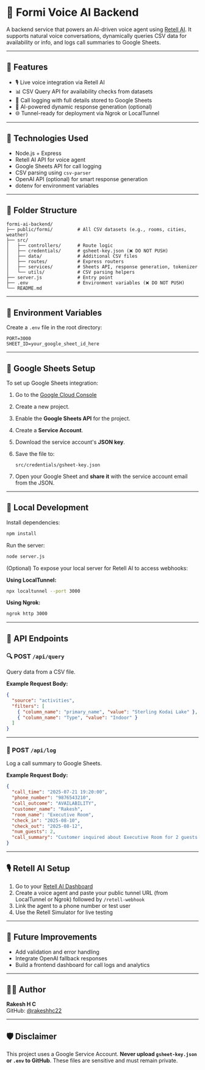 # 🧠 Formi Voice AI Backend

A backend service that powers an AI-driven voice agent using [Retell AI](https://retellai.com). It supports natural voice conversations, dynamically queries CSV data for availability or info, and logs call summaries to Google Sheets.

---

## 📌 Features

- 🎙️ Live voice integration via Retell AI
- 📊 CSV Query API for availability checks from datasets
- 🧾 Call logging with full details stored to Google Sheets
- 🧠 AI-powered dynamic response generation (optional)
- 🌐 Tunnel-ready for deployment via Ngrok or LocalTunnel

---

## 🚀 Technologies Used

- Node.js + Express
- Retell AI API for voice agent
- Google Sheets API for call logging
- CSV parsing using `csv-parser`
- OpenAI API (optional) for smart response generation
- dotenv for environment variables

---

## 📁 Folder Structure

```
formi-ai-backend/
├── public/formi/         # All CSV datasets (e.g., rooms, cities, weather)
├── src/
│   ├── controllers/      # Route logic
│   ├── credentials/      # gsheet-key.json (❌ DO NOT PUSH)
│   ├── data/             # Additional CSV files
│   ├── routes/           # Express routers
│   ├── services/         # Sheets API, response generation, tokenizer
│   └── utils/            # CSV parsing helpers
├── server.js             # Entry point
├── .env                  # Environment variables (❌ DO NOT PUSH)
└── README.md
```

---

## 🔐 Environment Variables

Create a `.env` file in the root directory:

```env
PORT=3000
SHEET_ID=your_google_sheet_id_here
```

---

## 🔑 Google Sheets Setup

To set up Google Sheets integration:

1. Go to the [Google Cloud Console](https://console.cloud.google.com/)
2. Create a new project.
3. Enable the **Google Sheets API** for the project.
4. Create a **Service Account**.
5. Download the service account's **JSON key**.
6. Save the file to:

   ```text
   src/credentials/gsheet-key.json
   ```

7. Open your Google Sheet and **share it** with the service account email from the JSON.

---

## 🧪 Local Development

Install dependencies:

```bash
npm install
```

Run the server:

```bash
node server.js
```

(Optional) To expose your local server for Retell AI to access webhooks:

**Using LocalTunnel:**

```bash
npx localtunnel --port 3000
```

**Using Ngrok:**

```bash
ngrok http 3000
```

---

## 🔄 API Endpoints

### 🔍 POST `/api/query`

Query data from a CSV file.

**Example Request Body:**

```json
{
  "source": "activities",
  "filters": [
    { "column_name": "primary_name", "value": "Sterling Kodai Lake" },
    { "column_name": "Type", "value": "Indoor" }
  ]
}
```

---

### 🧾 POST `/api/log`

Log a call summary to Google Sheets.

**Example Request Body:**

```json
{
  "call_time": "2025-07-21 19:20:00",
  "phone_number": "9876543210",
  "call_outcome": "AVAILABILITY",
  "customer_name": "Rakesh",
  "room_name": "Executive Room",
  "check_in": "2025-08-10",
  "check_out": "2025-08-12",
  "num_guests": 2,
  "call_summary": "Customer inquired about Executive Room for 2 guests from 10 to 12 August."
}
```

---

## 🎙️ Retell AI Setup

1. Go to your [Retell AI Dashboard](https://www.retellai.com/)
2. Create a voice agent and paste your public tunnel URL (from LocalTunnel or Ngrok) followed by `/retell-webhook`
3. Link the agent to a phone number or test user
4. Use the Retell Simulator for live testing

---

## 🧩 Future Improvements

- Add validation and error handling
- Integrate OpenAI fallback responses
- Build a frontend dashboard for call logs and analytics

---

## 👨‍💻 Author

**Rakesh H C**  
GitHub: [@rakeshhc22](https://github.com/rakeshhc22)

---

## 🛡️ Disclaimer

This project uses a Google Service Account. **Never upload `gsheet-key.json` or `.env` to GitHub**. These files are sensitive and must remain private.
